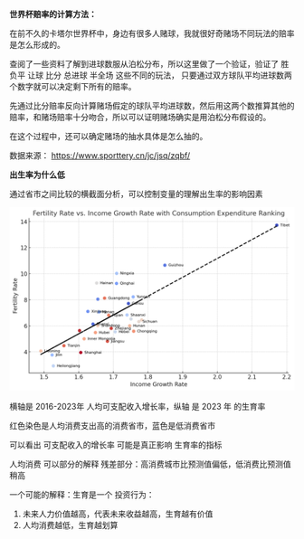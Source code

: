 
**世界杯赔率的计算方法：**

在前不久的卡塔尔世界杯中，身边有很多人赌球，我就很好奇赌场不同玩法的赔率是怎么形成的。

查阅了一些资料了解到进球数服从泊松分布，所以这里做了一个验证，验证了 胜负平 让球 比分 总进球 半全场 这些不同的玩法，
只要通过双方球队平均进球数两个数字就可以决定剩下所有的赔率。

先通过比分赔率反向计算赌场假定的球队平均进球数，然后用这两个数推算其他的赔率，和赌场赔率十分吻合，所以可以证明赌场确实是用泊松分布假设的。

在这个过程中，还可以确定赌场的抽水具体是怎么抽的。

数据来源：
https://www.sporttery.cn/jc/jsq/zqbf/

**出生率为什么低**

通过省市之间比较的横截面分析，可以控制变量的理解出生率的影响因素

![](./birth_rate/chart.png)

横轴是 2016-2023年 人均可支配收入增长率，纵轴 是 2023 年 的生育率

红色染色是人均消费支出高的消费省市，蓝色是低消费省市

可以看出 可支配收入的增长率 可能是真正影响 生育率的指标

人均消费 可以部分的解释 残差部分：高消费城市比预测值偏低，低消费比预测值稍高

一个可能的解释：生育是一个 投资行为：

1. 未来人力价值越高，代表未来收益越高，生育越有价值
2. 人均消费越低，生育越划算
